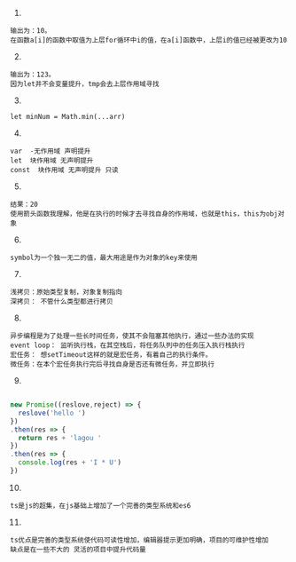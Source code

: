1.
~~~
输出为：10。
在函数a[i]的函数中取值为上层for循环中i的值，在a[i]函数中，上层i的值已经被更改为10
~~~

2.
~~~
输出为：123。
因为let并不会变量提升，tmp会去上层作用域寻找
~~~ 

3.
~~~
let minNum = Math.min(...arr)
~~~ 

4.
~~~
var  -无作用域 声明提升
let  块作用域 无声明提升
const  块作用域 无声明提升 只读
~~~

5.
~~~
结果：20
使用箭头函数我理解，他是在执行的时候才去寻找自身的作用域，也就是this，this为obj对象
~~~

6.
~~~
symbol为一个独一无二的值，最大用途是作为对象的key来使用
~~~

7.
~~~
浅拷贝：原始类型复制，对象复制指向
深拷贝： 不管什么类型都进行拷贝
~~~

8.
~~~
异步编程是为了处理一些长时间任务，使其不会阻塞其他执行，通过一些办法的实现
event loop： 监听执行栈，在其空栈后，将任务队列中的任务压入执行栈执行
宏任务： 想setTimeout这样的就是宏任务，有着自己的执行条件。
微任务：在本个宏任务执行完后寻找自身是否还有微任务，并立即执行
~~~

9.
~~~javascript

new Promise((reslove,reject) => {
  reslove('hello ')
})
.then(res => {
  return res + 'lagou '
})
.then(res => {
  console.log(res + 'I * U')
})
~~~

10.
~~~
ts是js的超集，在js基础上增加了一个完善的类型系统和es6
~~~

11.
~~~
ts优点是完善的类型系统使代码可读性增加，编辑器提示更加明确，项目的可维护性增加
缺点是在一些不大的 灵活的项目中提升代码量
~~~
